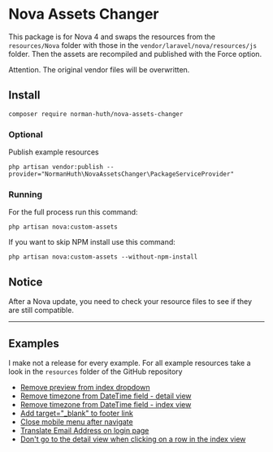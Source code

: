 # Nova Assets Changer
This package is for Nova 4 and swaps the resources from the `resources/Nova` folder with those in the `vendor/laravel/nova/resources/js` folder. 
Then the assets are recompiled and published with the Force option.

Attention. The original vendor files will be overwritten.

## Install
```
composer require norman-huth/nova-assets-changer
```

### Optional
Publish example resources
```
php artisan vendor:publish --provider="NormanHuth\NovaAssetsChanger\PackageServiceProvider"
```

### Running
For the full process run this command:
```
php artisan nova:custom-assets
```

If you want to skip NPM install use this command:
```
php artisan nova:custom-assets --without-npm-install
```

## Notice
After a Nova update, you need to check your resource files to see if they are still compatible.

___
## Examples
I make not a release for every example. For all example resources take a look in the `resources` folder of the GitHub repository

* [Remove preview from index dropdown](resources/Nova/js/components/Dropdowns/InlineActionDropdown.vue)
* [Remove timezone from DateTime field - detail view](resources/Nova/js/fields/Detail/DateTimeField.vue)
* [Remove timezone from DateTime field - index view](resources/Nova/js/fields/Index/DateTimeField.vue)
* [Add target="_blank" to footer link](resources/Nova/js/layouts/Footer.vue)
* [Close mobile menu after navigate](resources/Nova/js/layouts/MainHeader.vue)
* [Translate Email Address on login page](resources/Nova/js/pages/Login.vue)
* [Don't go to the detail view when clicking on a row in the index view](resources/Nova/js/components/ResourceTableRow.vue)
